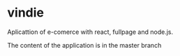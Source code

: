 # vindie
Aplicattion of e-comerce with react, fullpage and node.js.

The content of the application is in the master branch
